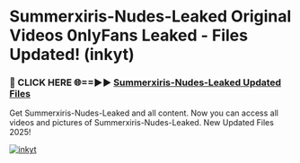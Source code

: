 # Summerxiris-Nudes-Leaked Original Videos 0nlyFans Leaked - Files Updated! (inkyt)

<h3>🔴 CLICK HERE 🌐==►► <a href="https://tinyurl.com/yc6ubb5a" rel="nofollow">Summerxiris-Nudes-Leaked Updated Files</a></h3>

Get Summerxiris-Nudes-Leaked and all content. Now you can access all videos and pictures of Summerxiris-Nudes-Leaked. New Updated Files 2025!

[![inkyt](https://i.imgur.com/7eu0CRL.gif)](https://tinyurl.com/yc6ubb5a)
